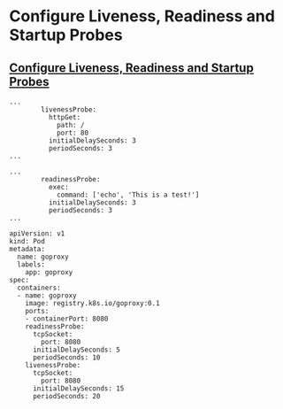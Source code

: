# Configure Liveness, Readiness and Startup Probes

## [Configure Liveness, Readiness and Startup Probes](https://kubernetes.io/docs/tasks/configure-pod-container/configure-liveness-readiness-startup-probes/)


```shell
...
        livenessProbe:
          httpGet:
            path: /
            port: 80
          initialDelaySeconds: 3
          periodSeconds: 3
...
```

```shell
...
        readinessProbe:
          exec:
            command: ['echo', 'This is a test!']
          initialDelaySeconds: 3
          periodSeconds: 3
...
```

```shell
apiVersion: v1
kind: Pod
metadata:
  name: goproxy
  labels:
    app: goproxy
spec:
  containers:
  - name: goproxy
    image: registry.k8s.io/goproxy:0.1
    ports:
    - containerPort: 8080
    readinessProbe:
      tcpSocket:
        port: 8080
      initialDelaySeconds: 5
      periodSeconds: 10
    livenessProbe:
      tcpSocket:
        port: 8080
      initialDelaySeconds: 15
      periodSeconds: 20
```
